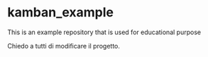 # kamban_example
This is an example repository that is used for educational purpose



Chiedo a tutti di modificare il progetto.

